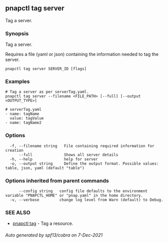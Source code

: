 ## pnapctl tag server

Tag a server.

### Synopsis

Tag a server.

Requires a file (yaml or json) containing the information needed to tag the server.

```
pnapctl tag server SERVER_ID [flags]
```

### Examples

```
# Tag a server as per serverTag.yaml. 
pnapctl tag server --filename <FILE_PATH> [--full] [--output <OUTPUT_TYPE>]

# serverTag.yaml
- name: tagName
  value: tagValue
- name: tagName2

```

### Options

```
  -f, --filename string   File containing required information for creation
      --full              Shows all server details
  -h, --help              help for server
  -o, --output string     Define the output format. Possible values: table, json, yaml (default "table")
```

### Options inherited from parent commands

```
      --config string   config file defaults to the environment variable "PNAPCTL_HOME" or "pnap.yaml" in the home directory.
  -v, --verbose         change log level from Warn (default) to Debug.
```

### SEE ALSO

* [pnapctl tag](pnapctl_tag.md)	 - Tag a resource.

###### Auto generated by spf13/cobra on 7-Dec-2021
